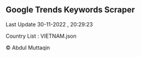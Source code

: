 

## Google Trends Keywords Scraper 
 
Last Update 30-11-2022 , 20:29:23

Country List :
VIETNAM.json



© Abdul Muttaqin 
